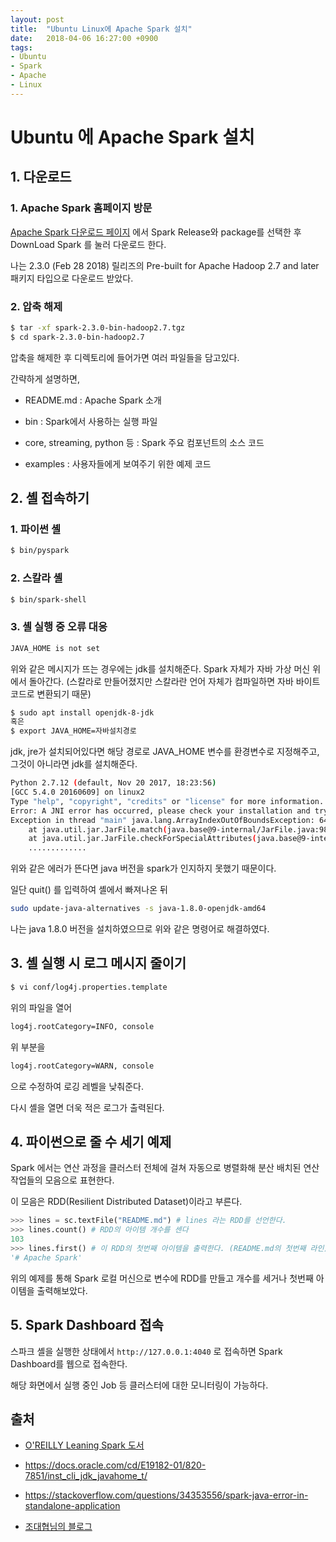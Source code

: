 ```yaml
---
layout: post
title:  "Ubuntu Linux에 Apache Spark 설치"
date:   2018-04-06 16:27:00 +0900
tags:
- Ubuntu
- Spark
- Apache
- Linux
---
```


# Ubuntu 에 Apache Spark 설치

## 1. 다운로드

### 1. Apache Spark 홈페이지 방문
[Apache Spark 다운로드 페이지](http://spark.apache.org/downloads.html) 에서 Spark Release와 package를 선택한 후 DownLoad Spark 를 눌러 다운로드 한다.

나는 2.3.0 (Feb 28 2018) 릴리즈의 Pre-built for Apache Hadoop 2.7 and later 패키지 타입으로 다운로드 받았다.

### 2. 압축 해제

```sh
$ tar -xf spark-2.3.0-bin-hadoop2.7.tgz
$ cd spark-2.3.0-bin-hadoop2.7
```

압축을 해제한 후 디렉토리에 들어가면 여러 파일들을 담고있다.

간략하게 설명하면,

- README.md : Apache Spark 소개

- bin : Spark에서 사용하는 실행 파일

- core, streaming, python 등 : Spark 주요 컴포넌트의 소스 코드

- examples : 사용자들에게 보여주기 위한 예제 코드


## 2. 셸 접속하기

### 1. 파이썬 셸

```sh
$ bin/pyspark
```


### 2. 스칼라 셸

```sh
$ bin/spark-shell
```


### 3. 셸 실행 중 오류 대응

```sh
JAVA_HOME is not set
```
위와 같은 메시지가 뜨는 경우에는 jdk를 설치해준다.
Spark 자체가 자바 가상 머신 위에서 돌아간다. (스칼라로 만들어졌지만 스칼라란 언어 자체가 컴파일하면 자바 바이트 코드로 변환되기 때문)

```sh
$ sudo apt install openjdk-8-jdk
혹은
$ export JAVA_HOME=자바설치경로
```

jdk, jre가 설치되어있다면 해당 경로로 JAVA_HOME 변수를 환경변수로 지정해주고, 그것이 아니라면 jdk를 설치해준다.


```sh
Python 2.7.12 (default, Nov 20 2017, 18:23:56) 
[GCC 5.4.0 20160609] on linux2
Type "help", "copyright", "credits" or "license" for more information.
Error: A JNI error has occurred, please check your installation and try again
Exception in thread "main" java.lang.ArrayIndexOutOfBoundsException: 64
	at java.util.jar.JarFile.match(java.base@9-internal/JarFile.java:983)
	at java.util.jar.JarFile.checkForSpecialAttributes(java.base@9-internal/JarFile.java:1017)
	.............
```

위와 같은 에러가 뜬다면 java 버전을 spark가 인지하지 못했기 때문이다.

일단 quit() 를 입력하여 셸에서 빠져나온 뒤

```sh
sudo update-java-alternatives -s java-1.8.0-openjdk-amd64
```

나는 java 1.8.0 버전을 설치하였으므로 위와 같은 명령어로 해결하였다.


## 3. 셸 실행 시 로그 메시지 줄이기

```sh
$ vi conf/log4j.properties.template
```

위의 파일을 열어

```sh
log4j.rootCategory=INFO, console
```

위 부분을

```sh
log4j.rootCategory=WARN, console
```

으로 수정하여 로깅 레벨을 낮춰준다.

다시 셸을 열면 더욱 적은 로그가 출력된다.

## 4. 파이썬으로 줄 수 세기 예제

Spark 에서는 연산 과정을 클러스터 전체에 걸쳐 자동으로 병렬화해 분산 배치된 연산 작업들의 모음으로 표현한다. 

이 모음은 RDD(Resilient Distributed Dataset)이라고 부른다.

```python
>>> lines = sc.textFile("README.md") # lines 라는 RDD를 선언한다.
>>> lines.count() # RDD의 아이템 개수를 센다
103
>>> lines.first() # 이 RDD의 첫번째 아이템을 출력한다. (README.md의 첫번째 라인)
'# Apache Spark'
```

위의 예제를 통해 Spark 로컬 머신으로 변수에 RDD를 만들고 개수를 세거나 첫번째 아이템을 출력해보았다.

## 5. Spark Dashboard 접속

스파크 셸을 실행한 상태에서 `http://127.0.0.1:4040` 로 접속하면 Spark Dashboard를 웹으로 접속한다.

해당 화면에서 실행 중인 Job 등 클러스터에 대한 모니터링이 가능하다.

## 출처

- [O'REILLY Leaning Spark 도서](http://shop.oreilly.com/product/0636920028512.do)

- https://docs.oracle.com/cd/E19182-01/820-7851/inst_cli_jdk_javahome_t/

- https://stackoverflow.com/questions/34353556/spark-java-error-in-standalone-application

- [조대협님의 블로그](http://bcho.tistory.com/1024)